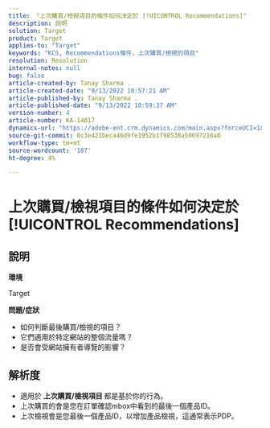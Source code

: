 ```yaml
---
title: 「上次購買/檢視項目的條件如何決定於 [!UICONTROL Recommendations]"
description: 說明
solution: Target
product: Target
applies-to: "Target"
keywords: "KCS, Recommendations條件，上次購買/檢視的項目"
resolution: Resolution
internal-notes: null
bug: false
article-created-by: Tanay Sharma .
article-created-date: "9/13/2022 10:57:21 AM"
article-published-by: Tanay Sharma .
article-published-date: "9/13/2022 10:59:37 AM"
version-number: 4
article-number: KA-14017
dynamics-url: "https://adobe-ent.crm.dynamics.com/main.aspx?forceUCI=1&pagetype=entityrecord&etn=knowledgearticle&id=99a986d1-5233-ed11-9db1-002248086735"
source-git-commit: 0c3e421beca46d9fe1952b1f98538a50697216a0
workflow-type: tm+mt
source-wordcount: '107'
ht-degree: 4%

---
```


# 上次購買/檢視項目的條件如何決定於 [!UICONTROL Recommendations]

## 說明


<b>環境</b>

Target



<b>問題/症狀</b>

- 如何判斷最後購買/檢視的項目？
- 它們適用於特定網站的整個流量嗎？
- 是否會受網站擁有者導覽的影響？





## 解析度


- 適用於 <b>上次購買/檢視項目 </b>都是基於你的行為。
- 上次購買的會是您在訂單確認mbox中看到的最後一個產品ID。
- 上次檢視會是您最後一個產品ID，以增加產品檢視，這通常表示PDP。

